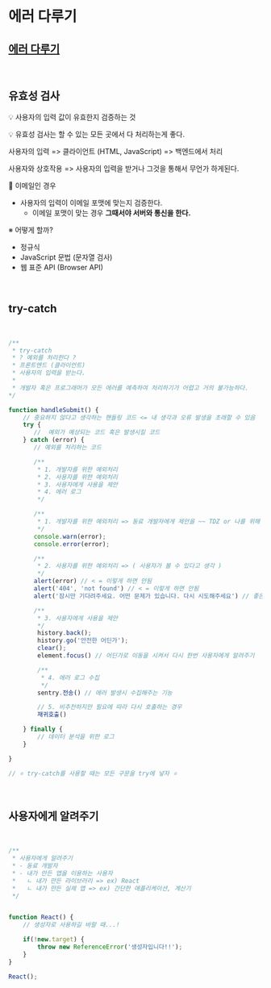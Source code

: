 # 에러 다루기
## [에러 다루기](https://despiteallthat.tistory.com/235)
<br>

## 유효성 검사
💡 사용자의 입력 값이 유효한지 검증하는 것 

💡 유효성 검사는 할 수 있는 모든 곳에서 다 처리하는게 좋다. 

사용자의 입력 => 클라이언트 (HTML, JavaScript) => 백엔드에서 처리

사용자와 상호작용 => 사용자의 입력을 받거나 그것을 통해서 무언가 하게된다. 

📌 이메일인 경우
- 사용자의 입력이 이메일 포맷에 맞는지 검증한다.
  - 이메일 포맷이 맞는 경우 **그때서야 서버와 통신을 한다.**

※ 어떻게 할까? 
-  정규식
-  JavaScript 문법 (문자열 검사)
-  웹 표준 API (Browser API)

<br>

## try-catch

<br>

```javascript
/**
 * try-catch 
 * ? 예외를 처리한다 ?
 * 프론트엔드 (클라이언트)
 * 사용자의 입력을 받는다.
 * 
 * 개발자 혹은 프로그래머가 모든 에러를 예측하여 처리하기가 어렵고 거의 불가능하다.
*/

function handleSubmit() {
    // 중요하지 않다고 생각하는 핸들링 코드 <= 내 생각과 오류 발생을 초래할 수 있음 
    try {
       //  예외가 예상되는 코드 혹은 발생시킬 코드 
    } catch (error) {
       // 예외를 처리하는 코드

       /**
        * 1. 개발자를 위한 예외처리 
        * 2. 사용자를 위한 예외처리
        * 3. 사용자에게 사용을 제안
        * 4. 에러 로그
        */

       /**
        * 1. 개발자를 위한 예외처리 => 동료 개발자에게 제안을 ~~ TDZ or 나를 위해
        */
       console.warn(error);
       console.error(error);

       /**
        * 2. 사용자를 위한 예외처리 => ( 사용자가 볼 수 있다고 생각 )
        */
       alert(error) // < = 이렇게 하면 안됨 
       alert('404', 'not found') // < = 이렇게 하면 안됨 
       alert('잠시만 기다려주세요. 어떤 문제가 있습니다. 다시 시도해주세요') // 좋은 예시

       /**
        * 3. 사용자에게 사용을 제안
        */
        history.back(); 
        history.go('안전한 어딘가');
        clear();
        element.focus() // 어딘가로 이동을 시켜서 다시 한번 사용자에게 알려주기

        /**
         * 4. 에러 로그 수집 
         */
        sentry.전송() // 에러 발생시 수집해주는 기능 

        // 5. 비추천하지만 필요에 따라 다시 호출하는 경우 
        재귀호출()

    } finally {
        // 데이터 분석을 위한 로그 
    }

}

// ⭐️ try-catch를 사용할 때는 모든 구문을 try에 넣자 ⭐️

```

<br>

## 사용자에게 알려주기

<br>

```javascript
/**
 * 사용자에게 알려주기
 * - 동료 개발자
 * - 내가 만든 앱을 이용하는 사용자
 *   ㄴ 내가 만든 라이브러리 => ex) React
 *   ㄴ 내가 만든 실제 앱 => ex) 간단한 애플리케이션, 계산기 
 */


function React() {
    // 생성자로 사용하길 바랄 때...!

    if(!new.target) {
        throw new ReferenceError('생성자입니다!!');
    }
}

React();

```